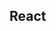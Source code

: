 

<!-- Start src/components/page_layout.js -->

## React

<!-- End src/components/page_layout.js -->

